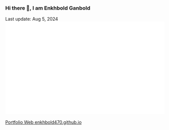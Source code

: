 ### Hi there 👋, I am Enkhbold Ganbold
Last update: Aug 5, 2024
![](https://github.com/IdkwhatImD0ing/stats/blob/master/generated/overview.svg)

[Portfolio Web enkhbold470.github.io](https://enkhbold470.github.io)
<!-- Add additional sections, personal information, and customization as desired -->
